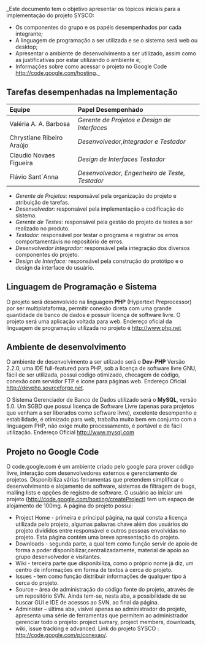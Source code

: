_Este documento tem o objetivo apresentar os tópicos iniciais para a implementação do projeto SYSCO:
  * Os componentes do grupo e os papéis desempenhados por cada integrante;
  * A linguagem de programação a ser utilizada e se o sistema será web ou desktop;
  * Apresentar o ambiente de desenvolvimento a ser utilizado, assim como as justificativas por estar utilizando o ambiente e;
  * Informações sobre como acessar o projeto no Google Code http://code.google.com/hosting._

## Tarefas desempenhadas na Implementação ##


| **Equipe**  | **Papel Desempenhado** |
|:------------|:-----------------------|
| Valéria A. A. Barbosa |_Gerente de Projetos e Design de Interfaces_ |
| Chrystiane Ribeiro Araújo | _Desenvolvedor,Integrador e Testador_ |
| Claudio Novaes Figueira | _Design de Interfaces Testador_ |
| Flávio Sant´Anna | _Desenvolvedor, Engenheiro de Teste, Testador_ |


  * _Gerente de Projetos:_ responsável pela organização do projeto e atribuição de tarefas.
  * _Desenvolvedor:_ responsável pela implementação e codificação do sistema.
  * _Gerente de Testes:_ responsável pela gestão do projeto de testes a ser realizado no produto.
  * _Testador:_ responsável por testar o programa e registrar os erros comportamentávis no repositório de erros.
  * _Desenvolvedor Integrador:_ responsável pela integração dos diversos componentes do projeto.
  * _Design de Interface:_ responsável pela construção do protótipo e o design da interface do usuário.

## Linguagem de Programação e Sistema ##

O projeto será desenvolvido na linguagem **PHP** (Hypertext Preprocessor) por ser multiplataforma, permitir conexão direta com uma grande quantidade de banco de dados e possuir licença de software livre. O projeto será uma aplicação voltada para web.
Endereço oficial da linguagem de programação utilizada no projeto é http://www.php.net

## Ambiente de desenvolvimento ##

O ambiente de desenvolvimento a ser utilzado será o **Dev-PHP** Versão 2.2.0, uma IDE full-featured para PHP, sob a licença de software livre GNU, fácil de ser utilizada, possui código otimizado, checagem de código, conexão com servidor FTP e ícone para páginas web. Endereço Oficial http://devphp.sourceforge.net.

O Sistema Gerenciador de Banco de Dados utilizado será o **MySQL**, versão 5.0. Um SGBD que possui licença de Software Livre (apenas para projetos que venham a ser liberados como software livre), excelente desempenho e estabilidade, é otimizado para web, trabalha muito bem em conjunto com a linguagem PHP, não exige muito processamento, é portável e de fácil utilização. Endereço Oficial http://www.mysql.com

## Projeto no Google Code ##

O code.google.com é um ambiente criado pelo google para prover código livre, interação com desenvolvedores externos e gerenciamento de projetos. Disponibiliza várias ferramentas que pretendem simplificar o desenvolvimento e alojamento de software, sistemas de filtragem de bugs, mailing lists e opções de registro de software.
O usuário ao iniciar um projeto (http://code.google.com/hosting/createProject) tem um espaço de alojamento de 100mg. A página do projeto possui:
  * Project Home - primeira e principal página, na qual consta a licença utilizada pelo projeto, algumas palavras chave além dos usuários do projeto divididos entre responsável e outros pessoas envolvidas no projeto. Esta página contém uma breve apresentação do projeto.
  * Downloads - segunda parte, a qual tem como função servir de apoio de forma a poder disponibilizar,centralizadamente, material de apoio ao grupo desenvolvedor e visitantes.
  * Wiki - terceira parte que disponibiliza, como o próprio nome já diz, um centro de informações em forma de textos à cerca do projeto.
  * Issues - tem como função distribuir informações de qualquer tipo à cerca do projeto.
  * Source – área de administração do código fonte do projeto, através de um repositório SVN. Ainda tem-se, nesta aba, a possibilidade de se buscar GUI e IDE de acessos ao SVN, ao final da página.
  * Administer – última aba, visível apenas ao administrador do projeto, apresenta uma série de ferramentas que permitem ao administrador gerenciar todo o projeto: project sumary, project members, downloads, wiki, issue tracking e advanced.
Link do projeto SYSCO : http://code.google.com/p/conexao/.